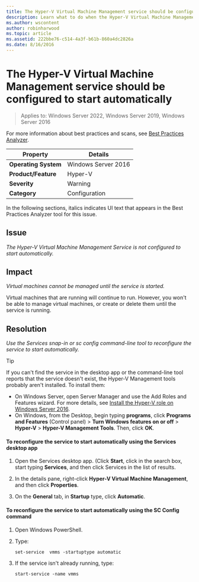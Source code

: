 ```yaml
---
title: The Hyper-V Virtual Machine Management service should be configured to start automatically
description: Learn what to do when the Hyper-V Virtual Machine Management Service is not configured to start automatically.
ms.author: wscontent
author: robinharwood
ms.topic: article
ms.assetid: 222bbe76-c514-4a3f-b61b-860a4dc2826a
ms.date: 8/16/2016
---
```

# The Hyper-V Virtual Machine Management service should be configured to start automatically

>Applies to: Windows Server 2022, Windows Server 2019, Windows Server 2016

For more information about best practices and scans, see [Best Practices Analyzer](/previous-versions/windows/it-pro/windows-server-2008-R2-and-2008/dd759260(v=ws.11)).

|Property|Details|
|-|-|
|**Operating System**|Windows Server 2016|
|**Product/Feature**|Hyper-V|
|**Severity**|Warning|
|**Category**|Configuration|

In the following sections, italics indicates UI text that appears in the Best Practices Analyzer tool for this issue.

## Issue

*The Hyper-V Virtual Machine Management Service is not configured to start automatically.*

## Impact

*Virtual machines cannot be managed until the service is started.*

Virtual machines that are running will continue to run. However, you won't be able to manage virtual machines, or create or delete them until the service is running.

## Resolution

*Use the Services snap-in or sc config command-line tool to reconfigure the service to start automatically.*

> [!TIP]
> If you can't find the service in the desktop app or the command-line tool reports that the service doesn't exist, the Hyper-V Management tools probably aren't installed. To install them:
>
> - On Windows Server, open Server Manager and use the Add Roles and Features wizard. For more details, see [Install the Hyper-V role on Windows Server 2016](../get-started/Install-the-Hyper-V-role-on-Windows-Server.md).
> - On Windows, from the Desktop, begin typing **programs**, click **Programs and Features** (Control panel) > **Turn Windows features on or off** > **Hyper-V** > **Hyper-V Management Tools**. Then, click **OK**.

#### To reconfigure the service to start automatically using the Services desktop app

1.  Open the Services desktop app. (Click **Start**, click in the search box, start typing **Services**, and then click Services in the list of results.

2.  In the details pane, right-click **Hyper-V Virtual Machine Management**, and then click **Properties**.

3.  On the **General** tab, in **Startup** type, click **Automatic**.

#### To reconfigure the service to start automatically using the SC Config command

1.  Open Windows PowerShell.

2.  Type:

    ```
    set-service  vmms -startuptype automatic
    ```

3.  If the service isn't already running, type:

    ```
    start-service -name vmms
    ```
